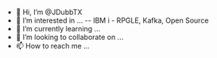 - 👋 Hi, I’m @JDubbTX
- 👀 I’m interested in ...
-- IBM i - RPGLE, Kafka, Open Source
- 🌱 I’m currently learning ...
- 💞️ I’m looking to collaborate on ...
- 📫 How to reach me ...

<!---
JDubbTX/JDubbTX is a ✨ special ✨ repository because its `README.md` (this file) appears on your GitHub profile.
You can click the Preview link to take a look at your changes.
--->
